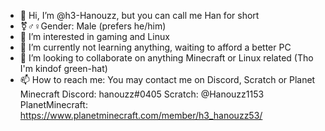 - 👋 Hi, I’m @h3-Hanouzz, but you can call me Han
for short
- ⚧️♂️♀️Gender: Male (prefers he/him)
- 👀 I’m interested in gaming and Linux
- 🌱 I’m currently not learning anything, waiting
to afford a better PC 
- 💞️ I’m looking to collaborate on anything Minecraft 
or Linux related
 (Tho I'm kindof green-hat)
- 📫 How to reach me: You may contact me on
Discord, Scratch or Planet Minecraft
Discord: hanouzz#0405
Scratch: @Hanouzz1153
PlanetMinecraft: https://www.planetminecraft.com/member/h3_hanouzz53/

<!---
h3-Hanouzz/h3-Hanouzz is a ✨ special ✨ repository because its `README.md` (this file) appears on your GitHub profile.
You can click the Preview link to take a look at your changes.
--->
